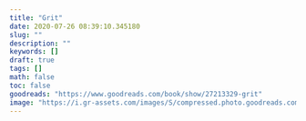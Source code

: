 ```yaml
---
title: "Grit"
date: 2020-07-26 08:39:10.345180
slug: ""
description: ""
keywords: []
draft: true
tags: []
math: false
toc: false
goodreads: "https://www.goodreads.com/book/show/27213329-grit"
image: "https://i.gr-assets.com/images/S/compressed.photo.goodreads.com/books/1457889762l/27213329._SX98_.jpg"
---
```

